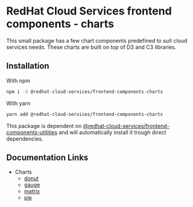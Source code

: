 # RedHat Cloud Services frontend components - charts

This small package has a few chart components predefined to suit cloud services needs. These charts are built on top of D3 and C3 libraries.

## Installation
With npm 
```bash
npm i -S @redhat-cloud-services/frontend-components-charts
```

With yarn
```bash
yarn add @redhat-cloud-services/frontend-components-charts
```

This package is dependent on [@redhat-cloud-services/frontend-components-utilities](https://www.npmjs.com/package/@redhat-cloud-services/frontend-components-utilities) and will automatically install it trough direct dependencies.

## Documentation Links

* Charts
  * [donut](doc/donut.md)
  * [gauge](doc/gauge.md)
  * [matrix](doc/matrix.md)
  * [pie](doc/pie.md)
